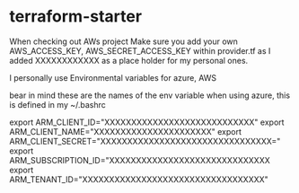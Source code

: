 # terraform-starter

When checking out AWs project
Make sure you add your own AWS_ACCESS_KEY, AWS_SECRET_ACCESS_KEY within provider.tf as I added XXXXXXXXXXXX as a place holder for my personal ones.

I personally use Environmental variables for azure, AWS 


bear in mind these are the names of the env variable when using azure, this is defined in my ~/.bashrc


export ARM_CLIENT_ID="XXXXXXXXXXXXXXXXXXXXXXXXXXXX"
export ARM_CLIENT_NAME="XXXXXXXXXXXXXXXXXXXXXX"
export ARM_CLIENT_SECRET="XXXXXXXXXXXXXXXXXXXXXXXXXXXXXXXX="
export ARM_SUBSCRIPTION_ID="XXXXXXXXXXXXXXXXXXXXXXXXXXXXXX
export ARM_TENANT_ID="XXXXXXXXXXXXXXXXXXXXXXXXXXXXXXXXXX"

